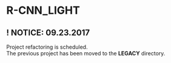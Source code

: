 <h1>R-CNN_LIGHT</h1>

<p>
<h2>! NOTICE: 09.23.2017</h2>
Project refactoring is scheduled.</br>
The previous project has been moved to the <strong>LEGACY</strong> directory.
</p>
